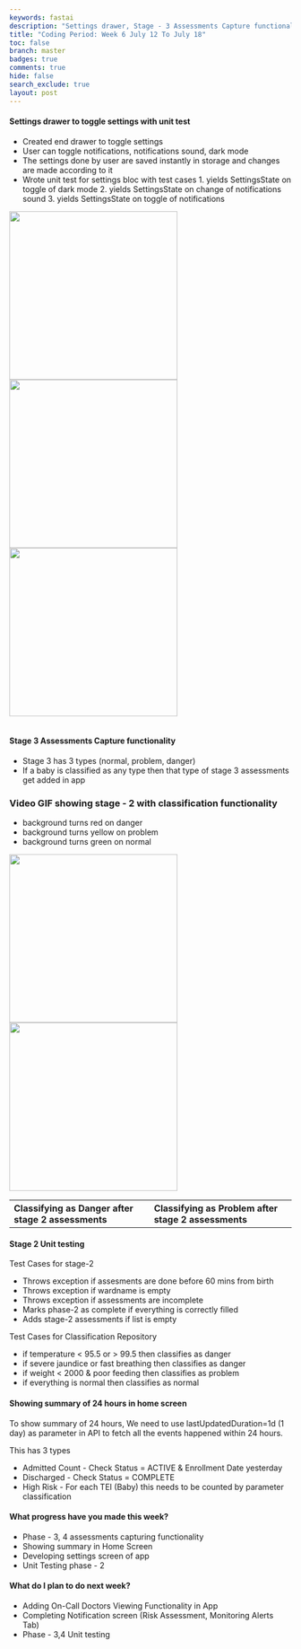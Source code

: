 ```yaml
---
keywords: fastai
description: "Settings drawer, Stage - 3 Assessments Capture functionality, Stage- 2 Unit testing, showing summary in home screen"
title: "Coding Period: Week 6 July 12 To July 18"
toc: false
branch: master
badges: true
comments: true
hide: false
search_exclude: true
layout: post
---
```


#### Settings drawer to toggle settings with unit test

- Created end drawer to toggle settings 
- User can toggle notifications, notifications sound, dark mode
- The settings done by user are saved instantly in storage and changes are made according to it
- Wrote unit test for settings bloc with test cases
      1. yields SettingsState on toggle of dark mode
      2. yields SettingsState on change of notifications sound
      3. yields SettingsState on toggle of notifications

<table>
<tr align="left"><img src="https://gitlab.com/librehealth/incubating-projects/mhbs/lh-mhbs-eceb/uploads/257337fc39bccc50b11aec0f1b59b0a8/Screenshot_1626603574.png" width="300"></tr>
<tr align="left"><img src="https://gitlab.com/librehealth/incubating-projects/mhbs/lh-mhbs-eceb/uploads/7c2fd97371e106fbf70a8386e25bc83e/Screenshot_1626603578.png" width="300"></tr>
<tr align="left"><img src="https://gitlab.com/librehealth/incubating-projects/mhbs/lh-mhbs-eceb/uploads/f3a56b728e9506dbbcdd85d9699817c1/Screenshot_1626603588.png" width="300"></tr>

</table>


#### Stage 3 Assessments Capture functionality

- Stage 3 has 3 types (normal, problem, danger)
- If a baby is classified as any type then that type of stage 3 assessments get added in app

### Video GIF showing stage - 2 with classification functionality

- background turns red on danger 
- background turns yellow on problem
- background turns green on normal 

<table>
<thead>
<tr class="header">
<th align="left">Classifying as Danger after stage 2 assessments</th>
<th align="left">Classifying as Problem after stage 2 assessments</th>
</tr>
</thead>
<tr align="left"><img src="https://gitlab.com/librehealth/incubating-projects/mhbs/lh-mhbs-eceb/uploads/7079f679b2ecd23675fb4af30d41b43e/danger.gif" width="300"></tr>
<tr align="left"><img src="https://gitlab.com/librehealth/incubating-projects/mhbs/lh-mhbs-eceb/uploads/224cdc2a57c09e671e043e0aa2d1a633/problem.gif" width="300"></tr>

</table>


#### Stage 2 Unit testing

Test Cases for stage-2
-  Throws exception if assesments are done before 60 mins from birth
-  Throws exception if wardname is empty
-  Throws exception if assessments are incomplete
-  Marks phase-2 as complete if everything is correctly filled
-  Adds stage-2 assessments if list is empty

Test Cases for Classification Repository
- if temperature < 95.5 or > 99.5 then classifies as danger
- if severe jaundice or fast breathing then classifies as danger
- if weight < 2000 & poor feeding then classifies as problem
- if everything is normal then classifies as normal

#### Showing summary of 24 hours in home screen

To show summary of 24 hours, We need to use lastUpdatedDuration=1d (1 day) as parameter in API to fetch all the events happened within 24 hours.

This has 3 types

- Admitted Count - Check Status = ACTIVE & Enrollment Date yesterday
- Discharged - Check Status = COMPLETE 
- High Risk  - For each TEI (Baby) this needs to be counted by parameter classification



#### What progress have you made this week?

* Phase - 3, 4  assessments capturing functionality
* Showing summary in Home Screen
* Developing settings screen of app
* Unit Testing phase - 2 

#### What do I plan to do next week?

-  Adding On-Call Doctors Viewing Functionality in App
- Completing Notification screen (Risk Assessment, Monitoring Alerts Tab)
- Phase - 3,4 Unit testing

